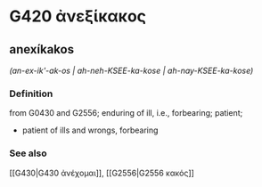 # G420 ἀνεξίκακος

## anexíkakos

_(an-ex-ik'-ak-os | ah-neh-KSEE-ka-kose | ah-nay-KSEE-ka-kose)_

### Definition

from G0430 and G2556; enduring of ill, i.e., forbearing; patient; 

- patient of ills and wrongs, forbearing

### See also

[[G430|G430 ἀνέχομαι]], [[G2556|G2556 κακός]]
